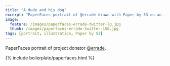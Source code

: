 ```yaml
---
title: "A dude and his dog"
excerpt: "PaperFaces portrait of @errade drawn with Paper by 53 on an iPad."
image: 
  feature: /images/paperfaces-errade-twitter-lg.jpg
  thumb: /images/paperfaces-errade-twitter-150.jpg
tags: [portrait, illustration, Paper by 53]
---
```


PaperFaces portrait of project donator [@errade](http://twitter.com/errade).

{% include boilerplate/paperfaces.html %}